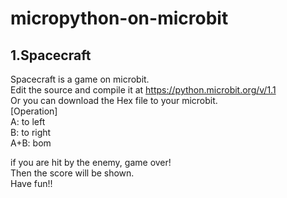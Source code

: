 # micropython-on-microbit
## 1.Spacecraft
 Spacecraft is a game on microbit. <br>
 Edit the source and compile it at https://python.microbit.org/v/1.1<br>
 Or you can download the Hex file to your microbit.<br>
[Operation]<br>
 A: to left<br>
 B: to right<br>
 A+B: bom<br>

 if you are hit by the enemy, game over!<br> 
 Then the score will be shown.<br>
 Have fun!!<br>
